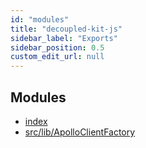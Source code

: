 ```yaml
---
id: "modules"
title: "decoupled-kit-js"
sidebar_label: "Exports"
sidebar_position: 0.5
custom_edit_url: null
---
```


## Modules

- [index](modules/)
- [src/lib/ApolloClientFactory](modules/src_lib_ApolloClientFactory.md)
